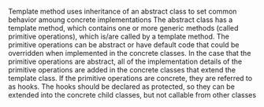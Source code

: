 Template method uses inheritance of an abstract class to set common behavior amoung concrete implementations
The abstract class has a template method, which contains one or more generic methods (called primitive operations), which is/are called by a template method. The primitive operations can be abstract or have default code that could be overridden when implemented in the concrete classes. In the case that the primitive operations are abstract, all of the implementation details of the primitive operations are added in the concrete classes that extend the template class. If the primitive operations are concrete, they are referred to as hooks.
The hooks should be declared as protected, so they can be extended into the concrete child classes, but not callable from other classes
